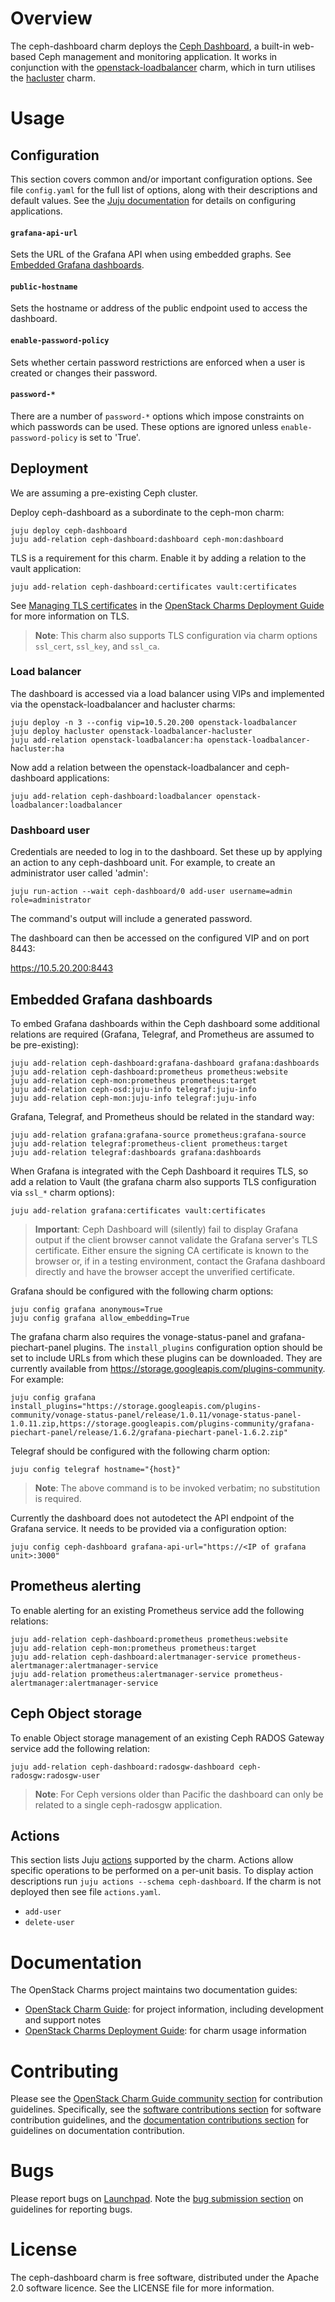 # Overview

The ceph-dashboard charm deploys the [Ceph Dashboard][upstream-ceph-dashboard],
a built-in web-based Ceph management and monitoring application. It works in
conjunction with the [openstack-loadbalancer][loadbalancer-charm] charm, which
in turn utilises the [hacluster][hacluster-charm] charm.

# Usage

## Configuration

This section covers common and/or important configuration options. See file
`config.yaml` for the full list of options, along with their descriptions and
default values. See the [Juju documentation][juju-docs-config-apps] for details
on configuring applications.

#### `grafana-api-url`

Sets the URL of the Grafana API when using embedded graphs. See
[Embedded Grafana dashboards][anchor-grafana-dashboards].

#### `public-hostname`

Sets the hostname or address of the public endpoint used to access
the dashboard.

#### `enable-password-policy`

Sets whether certain password restrictions are enforced when a user
is created or changes their password.

#### `password-*`

There are a number of `password-*` options which impose constraints on which
passwords can be used. These options are ignored unless
`enable-password-policy` is set to 'True'.

## Deployment

We are assuming a pre-existing Ceph cluster.

Deploy ceph-dashboard as a subordinate to the ceph-mon charm:

    juju deploy ceph-dashboard
    juju add-relation ceph-dashboard:dashboard ceph-mon:dashboard

TLS is a requirement for this charm. Enable it by adding a relation to the
vault application:

    juju add-relation ceph-dashboard:certificates vault:certificates

See [Managing TLS certificates][cdg-tls] in the
[OpenStack Charms Deployment Guide][cdg] for more information on TLS.

> **Note**: This charm also supports TLS configuration via charm options
  `ssl_cert`, `ssl_key`, and `ssl_ca`.

### Load balancer

The dashboard is accessed via a load balancer using VIPs and implemented via
the openstack-loadbalancer and hacluster charms:

    juju deploy -n 3 --config vip=10.5.20.200 openstack-loadbalancer
    juju deploy hacluster openstack-loadbalancer-hacluster
    juju add-relation openstack-loadbalancer:ha openstack-loadbalancer-hacluster:ha

Now add a relation between the openstack-loadbalancer and ceph-dashboard
applications:

    juju add-relation ceph-dashboard:loadbalancer openstack-loadbalancer:loadbalancer

### Dashboard user

Credentials are needed to log in to the dashboard. Set these up by applying an
action to any ceph-dashboard unit. For example, to create an administrator user
called 'admin':

    juju run-action --wait ceph-dashboard/0 add-user username=admin role=administrator

The command's output will include a generated password.

The dashboard can then be accessed on the configured VIP and on port 8443:

https://10.5.20.200:8443

## Embedded Grafana dashboards

To embed Grafana dashboards within the Ceph dashboard some additional relations
are required (Grafana, Telegraf, and Prometheus are assumed to be
pre-existing):

    juju add-relation ceph-dashboard:grafana-dashboard grafana:dashboards
    juju add-relation ceph-dashboard:prometheus prometheus:website
    juju add-relation ceph-mon:prometheus prometheus:target
    juju add-relation ceph-osd:juju-info telegraf:juju-info
    juju add-relation ceph-mon:juju-info telegraf:juju-info

Grafana, Telegraf, and Prometheus should be related in the standard way:

    juju add-relation grafana:grafana-source prometheus:grafana-source
    juju add-relation telegraf:prometheus-client prometheus:target
    juju add-relation telegraf:dashboards grafana:dashboards

When Grafana is integrated with the Ceph Dashboard it requires TLS, so
add a relation to Vault (the grafana charm also supports TLS configuration via
`ssl_*` charm options):

    juju add-relation grafana:certificates vault:certificates

> **Important**: Ceph Dashboard will (silently) fail to display Grafana output
  if the client browser cannot validate the Grafana server's TLS certificate.
  Either ensure the signing CA certificate is known to the browser or, if in a
  testing environment, contact the Grafana dashboard directly and have the
  browser accept the unverified certificate.

Grafana should be configured with the following charm options:

    juju config grafana anonymous=True
    juju config grafana allow_embedding=True

The grafana charm also requires the vonage-status-panel and
grafana-piechart-panel plugins. The `install_plugins` configuration option
should be set to include URLs from which these plugins can be downloaded. They
are currently available from https://storage.googleapis.com/plugins-community.
For example:

    juju config grafana install_plugins="https://storage.googleapis.com/plugins-community/vonage-status-panel/release/1.0.11/vonage-status-panel-1.0.11.zip,https://storage.googleapis.com/plugins-community/grafana-piechart-panel/release/1.6.2/grafana-piechart-panel-1.6.2.zip"

Telegraf should be configured with the following charm option:

    juju config telegraf hostname="{host}"

> **Note**: The above command is to be invoked verbatim; no substitution is
  required.

Currently the dashboard does not autodetect the API endpoint of the Grafana
service. It needs to be provided via a configuration option:

    juju config ceph-dashboard grafana-api-url="https://<IP of grafana unit>:3000"

## Prometheus alerting

To enable alerting for an existing Prometheus service add the following
relations:

    juju add-relation ceph-dashboard:prometheus prometheus:website
    juju add-relation ceph-mon:prometheus prometheus:target
    juju add-relation ceph-dashboard:alertmanager-service prometheus-alertmanager:alertmanager-service
    juju add-relation prometheus:alertmanager-service prometheus-alertmanager:alertmanager-service

## Ceph Object storage

To enable Object storage management of an existing Ceph RADOS Gateway service
add the following relation:

    juju add-relation ceph-dashboard:radosgw-dashboard ceph-radosgw:radosgw-user

> **Note**: For Ceph versions older than Pacific the dashboard can only be
  related to a single ceph-radosgw application.

## Actions

This section lists Juju [actions][juju-docs-actions] supported by the charm.
Actions allow specific operations to be performed on a per-unit basis. To
display action descriptions run `juju actions --schema ceph-dashboard`. If the
charm is not deployed then see file `actions.yaml`.

* `add-user`
* `delete-user`

# Documentation

The OpenStack Charms project maintains two documentation guides:

* [OpenStack Charm Guide][cg]: for project information, including development
  and support notes
* [OpenStack Charms Deployment Guide][cdg]: for charm usage information

# Contributing

Please see the [OpenStack Charm Guide community section][cgc] for contribution guidelines. Specifically, see the [software contributions section][swc] for software contribution guidelines, and the [documentation contributions section][docc] for guidelines on documentation contribution.


# Bugs

Please report bugs on [Launchpad][lp-bugs-charm-ceph-dashboard]. Note the [bug submission section][bugc] on guidelines for reporting bugs.


# License

The ceph-dashboard charm is free software, distributed under the Apache 2.0 software licence. See the LICENSE file for more information.


<!-- LINKS -->

[juju-docs-actions]: https://juju.is/docs/working-with-actions
[juju-docs-config-apps]: https://juju.is/docs/configuring-applications
[upstream-ceph-dashboard]: https://docs.ceph.com/en/latest/mgr/dashboard/
[cg]: https://docs.openstack.org/charm-guide
[cdg]: https://docs.openstack.org/project-deploy-guide/charm-deployment-guide
[cdg-tls]: https://docs.openstack.org/project-deploy-guide/charm-deployment-guide/latest/app-certificate-management.html
[cgc]: https://docs.openstack.org/charm-guide/latest/community/
[swc]: https://docs.openstack.org/charm-guide/latest/community/software-contrib/
[docc]: https://docs.openstack.org/charm-guide/latest/community/doc-contrib/
[bugc]: https://docs.openstack.org/charm-guide/latest/community/software-bug.html
[lp-bugs-charm-ceph-dashboard]: https://bugs.launchpad.net/charm-ceph-dashboard
[anchor-grafana-dashboards]: #embedded-grafana-dashboards
[loadbalancer-charm]: https://jaas.ai/u/openstack-charmers/openstack-loadbalancer
[hacluster-charm]: https://jaas.ai/hacluster
